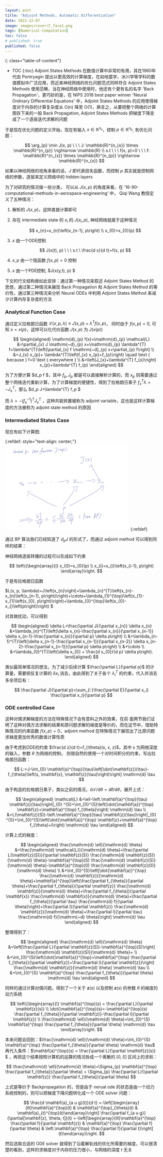 ```yaml
---
layout: post
title: "Adjoint Methods, Automatic Differentiation"
date: 2021-12-07
image: images/cover/C_face1.png   
tags: [Numerical-Computation]
toc: false
# published: true
published: false
---
```


{: class="table-of-content"}
* TOC
{:toc}
Adjoint States Methods 在数值计算中非常的有用，其在1960年代由 Pontryagin 提出以更高效的计算梯度，在如地震学，冰川学等学科的数值模拟中广泛应用，而近来神经网络的优化问题范式同样符合 Adjoint States Methods 使用范畴，当在神经网络中使用时，他还有个更有名的名字 'Back Propagation'，更巧妙的是，在 NIPS 2018 best paper winner 'Neural Ordinary Differential Equations' 中，Adjoint States Methods 的应用使得梯度对于内存的计算复杂度从 O(n) 降至 O(1)，换言之，从要把整个网络的计算图存下来的一般 Back Propagation, Adjoint States Methods 把梯度下降变成了一个逐层迭代求解的问题

于是现在优化问题的定义开始，现在有输入 $x \in \mathbb{R}^{n_{x}}$，控制 $p \in \mathbb{R}^{n_{p}}$, 有优化问题：

$$
\arg_{p} \min J(x, p) \ \ \ J: \mathbb{R}^{n_{x}} \times \mathbb{R}^{n_{p}} \rightarrow \mathbb{R}
\\
s.t \ \ \ f(x, p)=0  \ \ \ f: \mathbb{R}^{n_{x}} \times \mathbb{R}^{n_{p}} \rightarrow \mathbb{R}^{n_{x}}
$$

如果以神经网络的视角来看的话，$J$ 即代表损失函数，而控制 $p$ 其实就是控制网络的参数，逐层来定义网络中的 hidden layers

为了对研究的情况做一些分类， 可以从 $J(x, p)$ 的角度来看，在 ‘16-90-computational-methods-in-aerospace-engineering’ 中， Qiqi Wang 教授定义了五种情况：

1. 解析的 $J(x, p)$，这样直接计算即可

2. 存在 intermediate state 的 $x_i$ 的 $J(x_i, p)$​, 神经网络就属于这种情况

   $$
   x_{n}=x_{n}\left(x_{n-1}, p\right)
   \\
   x_{0}=x_{0}(p)
   $$

3. $x$ 由一个ODE控制

   $$
   J(x(t), p)   \ \ \    s.t \ \frac{d x}{d t}=f(x, p)
   $$

4. $x,p$ 由一个隐函数 $f(x, p)=0$ 控制

5. $x$ 由一个PDE控制, $J(x(y,t), p) $

下文的行文结构做如此安排：通过第一种情况来叙述 Adjoint States Method 的思想，通过第二种情况来展现 Back Propagation 和 Adjoint States Method 的等价性，通过第三种情况来分析 Neural ODEs 中利用 Adjoint States Method 来减少计算内存复杂度的方法

### Analytical Function Case

通过定义拉格朗日函数 $\mathcal{L}(x, p, \lambda) \equiv J(x,p)+\lambda^{T} f(x, p)$， 同时由于 $f(x, p) = 0$, 可知 $x = x(p)$，这样可以化代价函数 $J(x,p)$ 为 $J(x(p))$

$$
\begin{aligned} 
\mathrm{d}_{p} f(x)=\mathrm{d}_{p} \mathcal{L} &=\partial_{x} J \mathrm{~d}_{p} x+\mathrm{d}_{p} \lambda^{T} f+\lambda^{T}\left(\partial_{x} f \mathrm{~d}_{p} x+\partial_{p} f\right) 
\\
&=J_{x} x_{p}+ \lambda^{T}\left(f_{x} x_{p}+f_{p}\right) \quad \text { because } f=0 \text { everywhere }
\\ 
&=\left(J_{x}+\lambda^{T} f_{x}\right) x_{p}+\lambda^{T} f_{p}  
\end{aligned}
$$

为了方便计算 $d_p f $，其中 $f_{p},J_{p}$ 都是可以直接解析计算的，而 $x_{p}$ 则需要通过整个网络迭代重新计算，为了计算梯度的便捷性，得到了拉格朗日乘子 $f_{x}^{T} \lambda=-J_{x}^{T}$，那么 $d_p J=\lambda^{T} f_p $ 

而 $\lambda = -(f_{x}^{-1})^{T}J_{x}^{T}$ ，这种共轭转置被称为 adjoint variable，这也是这样计算梯度的方法被称为 adjoint state method 的原因

### Intermediated States Case

现在有如下计算图:

{:refdef: style="text-align: center;"}
<img src="/images/2021-12-07-Adjoint-Methods-and-Auto-Differentiation/intermediate_states_graph.png" alt="intermediate_states_graph" style="zoom:40%;" />
{:refdef}

通过 BP 算法我们已经知道了 $d_p J$ 的形式了，而通过 adjoint method 可以得到同样的结果：

神经网络逐层转播的过程可以形成如下约束

$$
\left\{\begin{array}{l}
x_{0}=x_{0}(p) \\
x_{i}=x_{i}\left(x_{i-1}, p\right)
\end{array}\right.
$$

于是有拉格朗日函数 

$L(x, p, \lambda)=J\left(x_{n}\right)+\lambda_{n}^{T}\left(x_{n}-x_{n}\left(x_{n-1}, p\right)\right)+\cdots+\lambda_{1}^{\top}\left(x_{1}-x_{1}\left(x_{0}, p\right)\right)+\lambda_{0}^{\top}\left(x_{0}-x_{}\left(p\right)\right) $

对其做扰动，可以得到

$$
\begin{aligned} 
\delta L=\frac{\partial J}{\partial x_{n}} \delta x_{n} &+\lambda_{n}^{T}\left(\delta x_{n}-\frac{\partial x_{n}}{\partial x_{n-1}} \delta x_{n-1}-\frac{\partial x_{n}}{\partial p} \delta p\right) 
\\ &+\lambda_{n-1}^{T}\left(\delta x_{n-1}-\frac{\partial x_{n-1}}{\partial x_{n-2}} \delta x_{n-2}-\frac{\partial x_{n-1}}{\partial p} \delta p\right) 
\\ &+\cdots 
\\ &+\lambda_{0}^{T}\left(\delta x_{0} + \frac{d x_{0}}{d p} \delta p\right).
\end{aligned}
$$

类似最简单情况的想法，为了减少后续计算 $\frac{\partial L}{\partial p}$ 的计算量，需要把反复计算的 $\delta x_{i}$ 消去，由此得到了关于各个 $\lambda_{i}^{T}$ 的约束，代入并消去多余项后有：

$$
\frac{\partial J}{\partial p}=\sum_{i }\frac{\partial E}{\partial x_i} \frac{\partial x_i}{\partial p}
$$

### ODE controlled Case

这种对偶求解梯度的方法在特殊情况下会有意料之外的效果，在前 面两节我们证明了这种对偶方法求解的结果和原问题求解的梯度是等价的，而在这节中，借助特殊情况的约束函数 $f(x, p) = 0$，adjoint method 在特殊情况下展现出了比原问题求梯度更加优秀的数值计算性质

由于考虑到ODE的约束 $\frac{d z}{d t}=f_{\theta}(s, x, z)$，其中 $s$ 为网络深度的输入，参数 $\theta$ 为网络的控制， 则很自然的使用一个对时间积分的约束，写出拉格朗日函数：

$$
L:=J-\int_{0} \mathbf{a}^{\top}(\tau)\left[\dot{\mathbf{z}}(\tau)-f_{\theta}\left(s, \mathbf{x}, \mathbf{z}(\tau)\right)\right] \mathrm{d} \tau
$$

由于构造的拉格朗日乘子，类似之前的情况，$\mathrm{d} \mathcal{L} / \mathrm{d} \theta=\mathrm{d} \ell / \mathrm{d} \theta$，展开上式：

$$
\begin{aligned} \mathcal{L} &=\ell-\left.\mathbf{a}^{\top}(\tau) \mathbf{z}(\tau)\right|_{0} ^{S}+\int_{0}^{S}\left(\dot{\mathbf{a}}^{\top} \mathbf{z}+\mathbf{a}^{\top} f_{\theta}\right) \mathrm{d} \tau \\ &=L(\mathbf{z}(S))-\left.\mathbf{a}^{\top}(\tau) \mathbf{z}(\tau)\right|_{0} ^{S}+\int_{0}^{S}\left(\dot{\mathbf{a}}^{\top} \mathbf{z}+\mathbf{a}^{\top} f_{\theta}+l\right) \mathrm{d} \tau \end{aligned}
$$

计算上式的梯度：

$$
\begin{aligned} \frac{\mathrm{d} \ell}{\mathrm{d} \theta} &=\frac{\mathrm{d} \mathcal{L}}{\mathrm{d} \theta}=\frac{\partial L(\mathbf{z}(S))}{\partial \mathbf{z}(S)} \frac{\mathrm{d} \mathbf{z}(S)}{\mathrm{d} \theta}-\mathbf{a}^{\top}(S) \frac{\mathrm{d} \mathbf{z}(S)}{\mathrm{d} \theta}-\mathbf{a}^{\top}(0) \frac{\mathrm{d} \mathbf{z}(0)}{\mathrm{d} \theta} \\ &+\int_{0}^{S}\left[\dot{\mathbf{a}}^{\top} \frac{\mathrm{d} \mathbf{z}}{\mathrm{d} \theta}+\mathbf{a}^{\top}\left(\frac{\partial f_{\theta}}{\partial \theta}+\frac{\partial f_{\theta}}{\partial \mathbf{z}} \frac{\mathrm{d} \mathbf{z}}{\mathrm{d} \theta}+\frac{\partial f_{\theta}}{\partial \mathbf{x}} \frac{\mathrm{d} \mathbf{x}}{\mathrm{d} \theta}+\frac{\partial f_{\theta}}{\partial \tau} \frac{\mathrm{d} f}{\partial \theta}\right)+\frac{\partial l}{\partial \mathbf{z}} \frac{\mathrm{d} \mathbf{z}}{\mathrm{d} \theta}+\frac{\partial l}{\partial \tau} \frac{\mathrm{d} f}{\mathrm{~d} \theta}\right] \mathrm{d} \tau \end{aligned}
$$

整理得到了：

$$
\begin{aligned} 
\frac{\mathrm{d} \ell}{\mathrm{d} \theta} &=\left[\frac{\partial L}{\partial \mathbf{z}(S)}-\mathbf{a}^{\top}(S)\right] \frac{\mathrm{d} \mathbf{z}(S)}{\mathrm{d} \theta}+
\\ 
&+\int_{0}^{S}\left(\dot{\mathbf{a}}^{\top}+\mathbf{a}^{\top} \frac{\partial f_{\theta}}{\partial \mathbf{z}}+\frac{\partial l}{\partial \mathbf{z}}\right) \frac{\mathrm{d} \mathbf{z}}{\mathrm{d} \theta} \mathrm{d} \tau 
\\ 
&+\int_{0}^{S} \mathbf{a}^{\top} \frac{\partial f_{\theta}}{\partial \theta} \mathrm{d} \tau \end{aligned}
$$

同样的通过计算对偶问题，得到了一个关于 $\mathbf{z}(s)$ 以及控制 $\mathbf{z}(s)$ 的参数 $\theta$ 的梯度的动力系统

$$
\left\{\begin{array}{l}
\mathbf{a}^{\top}(s) = \frac{\partial L}{\partial \mathbf{z}(s)} 
\\
\dot{\mathbf{a}}^{\top}(s)=-\mathbf{a}^{\top}(s) \frac{\partial f_{\theta}}{\partial \mathbf{z}}-\frac{\partial l}{\partial \mathbf{z}} 
\\
\frac{\mathrm{d} \ell}{\mathrm{d} \theta}=\int_{0}^{S} \mathbf{a}^{\top} \frac{\partial f_{\theta}}{\partial \theta} \mathrm{d} \tau
\end{array}\right.
$$

本来问题会回到：$\frac{\mathrm{d} \ell}{\mathrm{d} \theta}=\int_{0}^{S} \mathbf{a}^{\top} \frac{\partial f_{\theta}}{\partial \theta} \mathrm{d} \tau$  再代入条件：$\mathbf{a}^{\top}(s) = \frac{\partial L}{\partial \mathbf{z}(s)} $ ，再把这个结果按照计算机的运算的情况拆成一个离散的 $[0,S]$ 区间上的求和：

$$
\frac{\mathrm{d} \ell}{\mathrm{d} \theta}=\Sigma_{p} \mathbf{a}^{\top} \frac{\partial f_{\theta}}{\partial \theta} = \Sigma_{p} \frac{\partial L}{\partial \mathbf{z}}  \frac{\partial f_{\theta}}{\partial \theta}
$$

上式是等价于 Backpropagation 的，但是由于 nerual ode 的状态是由一个动力系统控制的，则可以把梯度下降问题转化成一个 ODE solver 问题：

$$
\frac{d \mathbf{a}_{a u g}(t)}{d t}
 =-\left[\begin{array}{lll}\mathbf{a}^{\top}(t) & \mathbf{a}^{\top}_{\theta}(t) & \mathbf{a}_{t}^{\top}(t)\end{array}\right] \frac{\partial f_{a u g}}{\partial[\mathbf{z}, \theta, t]}(t)
 =-\left[\begin{array}{lll}\mathbf{a}^{\top} \frac{\partial f}{\partial \mathbf{z}} & \mathbf{a}^{\top} \frac{\partial f}{\partial \theta} & \left.\mathbf{a}^{\top} \frac{\partial f}{\partial t}\right](t)\end{array}\right.
$$

然后选取合适的 ODE solver 就得到了沿着解轨线的优化所需要的梯度，可以很清楚的看到，这样的求梯度对于内存的压力很小，与网络的深度 $t$ 无关

